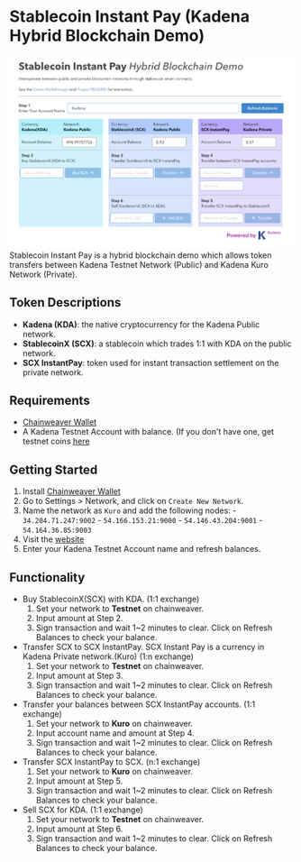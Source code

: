 # Stablecoin Instant Pay (Kadena Hybrid Blockchain Demo)
![](hybrid-demo.png)
  Stablecoin Instant Pay is a hybrid blockchain demo which allows token transfers between Kadena Testnet Network (Public) and Kadena Kuro Network (Private).

## Token Descriptions  
  - **Kadena (KDA)**: the native cryptocurrency for the Kadena Public network.
  - **StablecoinX (SCX)**: a stablecoin which trades 1:1 with KDA on the public network.
  - **SCX InstantPay**: token used for instant transaction settlement on the private network.

## Requirements
 - [Chainweaver Wallet](https://www.kadena.io/chainweaver)
 - A Kadena Testnet Account with balance. (If you don't have one, get testnet coins [here](https://faucet.testnet.chainweb.com/)

## Getting Started
  1. Install [Chainweaver Wallet](https://www.kadena.io/chainweaver)
  2. Go to Settings > Network, and click on `Create New Network`.
  3. Name the network as `Kuro` and add the following nodes:
    - `34.204.71.247:9002`
    - `54.166.153.21:9000`
    - `54.146.43.204:9001`
    - `54.164.36.85:9003`
  4. Visit the [website](http://hybrid.chainweb.com/)
  5. Enter your Kadena Testnet Account name and refresh balances.

## Functionality
  - Buy StablecoinX(SCX) with KDA. (1:1 exchange)
    1. Set your network to **Testnet** on chainweaver.
    2. Input amount at Step 2.
    3. Sign transaction and wait 1~2 minutes to clear. Click on Refresh Balances to check your balance.
  - Transfer SCX to SCX InstantPay. SCX Instant Pay is a currency in Kadena Private network.(Kuro) (1:n exchange)
    1. Set your network to **Testnet** on chainweaver.
    2. Input amount at Step 3.
    3. Sign transaction and wait 1~2 minutes to clear. Click on Refresh Balances to check your balance.
  - Transfer your balances between SCX InstantPay accounts. (1:1 exchange)
    1. Set your network to **Kuro** on chainweaver.
    2. Input account name and amount at Step 4.
    3. Sign transaction and wait 1~2 minutes to clear. Click on Refresh Balances to check your balance.
  - Transfer SCX InstantPay to SCX. (n:1 exchange)
    1. Set your network to **Kuro** on chainweaver.
    2. Input amount at Step 5.
    3. Sign transaction and wait 1~2 minutes to clear. Click on Refresh Balances to check your balance.
  - Sell SCX for KDA. (1:1 exchange)
    1. Set your network to **Testnet** on chainweaver.
    2. Input amount at Step 6.
    3. Sign transaction and wait 1~2 minutes to clear. Click on Refresh Balances to check your balance.

